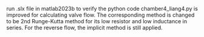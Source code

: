 run .slx file in matlab2023b to verify the python code
chamber4_liang4.py is improved for calculating valve flow. The corresponding method is changed to be 2nd Runge-Kutta method for its low resistor and low inductance in series. For the reverse flow, the implicit method is still applied.
